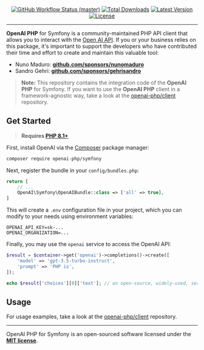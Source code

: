<p align="center">
    <p align="center">
        <a href="https://github.com/openai-php/symfony/actions"><img alt="GitHub Workflow Status (master)" src="https://img.shields.io/github/actions/workflow/status/openai-php/symfony/tests.yml?branch=main&label=tests&style=round-square"></a>
        <a href="https://packagist.org/packages/openai-php/symfony"><img alt="Total Downloads" src="https://img.shields.io/packagist/dt/openai-php/symfony"></a>
        <a href="https://packagist.org/packages/openai-php/symfony"><img alt="Latest Version" src="https://img.shields.io/packagist/v/openai-php/symfony"></a>
        <a href="https://packagist.org/packages/openai-php/symfony"><img alt="License" src="https://img.shields.io/github/license/openai-php/symfony"></a>
    </p>
</p>

------
**OpenAI PHP** for Symfony is a community-maintained PHP API client that allows you to interact with the [Open AI API](https://beta.openai.com/docs/api-reference/introduction). If you or your business relies on this package, it's important to support the developers who have contributed their time and effort to create and maintain this valuable tool:

- Nuno Maduro: **[github.com/sponsors/nunomaduro](https://github.com/sponsors/nunomaduro)**
- Sandro Gehri: **[github.com/sponsors/gehrisandro](https://github.com/sponsors/gehrisandro)**

> **Note:** This repository contains the integration code of the **OpenAI PHP** for Symfony. If you want to use the **OpenAI PHP** client in a framework-agnostic way, take a look at the [openai-php/client](https://github.com/openai-php/client) repository.

## Get Started

> **Requires [PHP 8.1+](https://php.net/releases/)**

First, install OpenAI via the [Composer](https://getcomposer.org/) package manager:

```bash
composer require openai-php/symfony
```

Next, register the bundle in your `config/bundles.php`:

```php
return [
    // ...
    OpenAI\Symfony\OpenAIBundle::class => ['all' => true],
]
```

This will create a `.env` configuration file in your project, which you can modify to your needs
using environment variables:

```env
OPENAI_API_KEY=sk-...
OPENAI_ORGANIZATION=...
```

Finally, you may use the `openai` service to access the OpenAI API:

```php
$result = $container->get('openai')->completions()->create([
    'model' => 'gpt-3.5-turbo-instruct',
    'prompt' => 'PHP is',
]);

echo $result['choices'][0]['text']; // an open-source, widely-used, server-side scripting language.
```

## Usage

For usage examples, take a look at the [openai-php/client](https://github.com/openai-php/client) repository.

---

OpenAI PHP for Symfony is an open-sourced software licensed under the **[MIT license](https://opensource.org/licenses/MIT)**.
